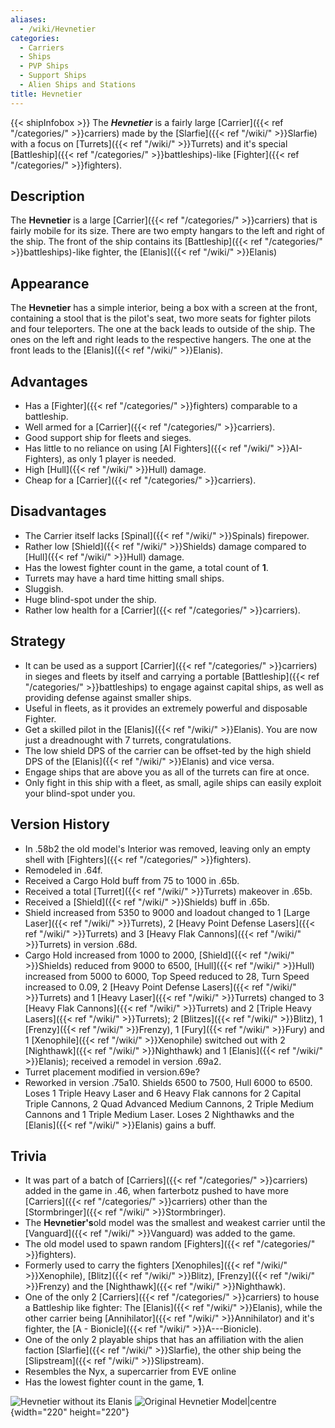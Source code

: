 ```yaml
---
aliases:
  - /wiki/Hevnetier
categories:
  - Carriers
  - Ships
  - PVP Ships
  - Support Ships
  - Alien Ships and Stations
title: Hevnetier
---
```


{{< shipInfobox >}} The **_Hevnetier_** is a fairly large [Carrier]({{< ref "/categories/" >}}carriers) made by the [Slarfie]({{< ref "/wiki/" >}}Slarfie) with a focus on [Turrets]({{< ref "/wiki/" >}}Turrets) and it's special [Battleship]({{< ref "/categories/" >}}battleships)-like [Fighter]({{< ref "/categories/" >}}fighters).

## Description

The **Hevnetier** is a large [Carrier]({{< ref "/categories/" >}}carriers) that is fairly mobile for its size. There are two empty hangars to the left and right of the ship. The front of the ship contains its [Battleship]({{< ref "/categories/" >}}battleships)-like fighter, the [Elanis]({{< ref "/wiki/" >}}Elanis)

## Appearance

The **Hevnetier** has a simple interior, being a box with a screen at the front, containing a stool that is the pilot's seat, two more seats for fighter pilots and four teleporters. The one at the back leads to outside of the ship. The ones on the left and right leads to the respective hangers. The one at the front leads to the [Elanis]({{< ref "/wiki/" >}}Elanis).

## Advantages

- Has a [Fighter]({{< ref "/categories/" >}}fighters) comparable to a battleship.
- Well armed for a [Carrier]({{< ref "/categories/" >}}carriers).
- Good support ship for fleets and sieges.
- Has little to no reliance on using [AI Fighters]({{< ref "/wiki/" >}}AI-Fighters), as only 1 player is needed.
- High [Hull]({{< ref "/wiki/" >}}Hull) damage.
- Cheap for a [Carrier]({{< ref "/categories/" >}}carriers).

## Disadvantages

- The Carrier itself lacks [Spinal]({{< ref "/wiki/" >}}Spinals) firepower.
- Rather low [Shield]({{< ref "/wiki/" >}}Shields) damage compared to [Hull]({{< ref "/wiki/" >}}Hull) damage.
- Has the lowest fighter count in the game, a total count of **1**.
- Turrets may have a hard time hitting small ships.
- Sluggish.
- Huge blind-spot under the ship.
- Rather low health for a [Carrier]({{< ref "/categories/" >}}carriers).

## Strategy

- It can be used as a support [Carrier]({{< ref "/categories/" >}}carriers) in sieges and fleets by itself and carrying a portable [Battleship]({{< ref "/categories/" >}}battleships) to engage against capital ships, as well as providing defense against smaller ships.
- Useful in fleets, as it provides an extremely powerful and disposable Fighter.
- Get a skilled pilot in the [Elanis]({{< ref "/wiki/" >}}Elanis). You are now just a dreadnought with 7 turrets, congratulations.
- The low shield DPS of the carrier can be offset-ted by the high shield DPS of the [Elanis]({{< ref "/wiki/" >}}Elanis) and vice versa.
- Engage ships that are above you as all of the turrets can fire at once.
- Only fight in this ship with a fleet, as small, agile ships can easily exploit your blind-spot under you.

## Version History

- In .58b2 the old model's Interior was removed, leaving only an empty shell with [Fighters]({{< ref "/categories/" >}}fighters).
- Remodeled in .64f.
- Received a Cargo Hold buff from 75 to 1000 in .65b.
- Received a total [Turret]({{< ref "/wiki/" >}}Turrets) makeover in .65b.
- Received a [Shield]({{< ref "/wiki/" >}}Shields) buff in .65b.
- Shield increased from 5350 to 9000 and loadout changed to 1 [Large Laser]({{< ref "/wiki/" >}}Turrets), 2 [Heavy Point Defense Lasers]({{< ref "/wiki/" >}}Turrets) and 3 [Heavy Flak Cannons]({{< ref "/wiki/" >}}Turrets) in version .68d.
- Cargo Hold increased from 1000 to 2000, [Shield]({{< ref "/wiki/" >}}Shields) reduced from 9000 to 6500, [Hull]({{< ref "/wiki/" >}}Hull) increased from 5000 to 6000, Top Speed reduced to 28, Turn Speed increased to 0.09, 2 [Heavy Point Defense Lasers]({{< ref "/wiki/" >}}Turrets) and 1 [Heavy Laser]({{< ref "/wiki/" >}}Turrets) changed to 3 [Heavy Flak Cannons]({{< ref "/wiki/" >}}Turrets) and 2 [Triple Heavy Lasers]({{< ref "/wiki/" >}}Turrets); 2 [Blitzes]({{< ref "/wiki/" >}}Blitz), 1 [Frenzy]({{< ref "/wiki/" >}}Frenzy), 1 [Fury]({{< ref "/wiki/" >}}Fury) and 1 [Xenophile]({{< ref "/wiki/" >}}Xenophile) switched out with 2 [Nighthawk]({{< ref "/wiki/" >}}Nighthawk) and 1 [Elanis]({{< ref "/wiki/" >}}Elanis); received a remodel in version .69a2.
- Turret placement modified in version.69e?
- Reworked in version .75a10. Shields 6500 to 7500, Hull 6000 to 6500. Loses 1 Triple Heavy Laser and 6 Heavy Flak cannons for 2 Capital Triple Cannons, 2 Quad Advanced Medium Cannons, 2 Triple Medium Cannons and 1 Triple Medium Laser. Loses 2 Nighthawks and the [Elanis]({{< ref "/wiki/" >}}Elanis) gains a buff.

## Trivia

- It was part of a batch of [Carriers]({{< ref "/categories/" >}}carriers) added in the game in .46, when farterbotz pushed to have more [Carriers]({{< ref "/categories/" >}}carriers) other than the [Stormbringer]({{< ref "/wiki/" >}}Stormbringer).
- The **Hevnetier's**old model was the smallest and weakest carrier until the [Vanguard]({{< ref "/wiki/" >}}Vanguard) was added to the game.
- The old model used to spawn random [Fighters]({{< ref "/categories/" >}}fighters).
- Formerly used to carry the fighters [Xenophiles]({{< ref "/wiki/" >}}Xenophile), [Blitz]({{< ref "/wiki/" >}}Blitz), [Frenzy]({{< ref "/wiki/" >}}Frenzy) and the [Nighthawk]({{< ref "/wiki/" >}}Nighthawk).
- One of the only 2 [Carriers]({{< ref "/categories/" >}}carriers) to house a Battleship like fighter: The [Elanis]({{< ref "/wiki/" >}}Elanis), while the other carrier being [Annihilator]({{< ref "/wiki/" >}}Annihilator) and it's fighter, the [A - Bionicle]({{< ref "/wiki/" >}}A---Bionicle).
- One of the only 2 playable ships that has an affiliation with the alien faction [Slarfie]({{< ref "/wiki/" >}}Slarfie), the other ship being the [Slipstream]({{< ref "/wiki/" >}}Slipstream).
- Resembles the Nyx, a supercarrier from EVE online
- Has the lowest fighter count in the game, **1**.

![Hevnetier without its
Elanis](HevnNofighter.png "Hevnetier without its Elanis") ![Original
Hevnetier
Model|centre](HEV3.PNG.png "Original Hevnetier Model|centre"){width="220" height="220"}
